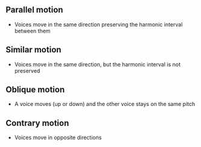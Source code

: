 ## Parallel motion
- Voices move in the same direction preserving the harmonic interval between them
## Similar motion
- Voices move in the same direction, but the harmonic interval is not preserved
## Oblique motion
- A voice moves (up or down) and the other voice stays on the same pitch
## Contrary motion
- Voices move in opposite directions